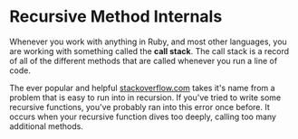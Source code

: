 # Recursive Method Internals

Whenever you work with anything in Ruby, and most other languages, you are working with something called the **call stack**. The call stack is a record of all of the different methods that are called whenever you run a line of code.

The ever popular and helpful [stackoverflow.com](http://www.stackoverflow.com) takes it's name from a problem that is easy to run into in recursion. If you've tried to write some recursive functions, you've probably ran into this error once before. It occurs when your recursive function dives too deeply, calling too many additional methods.
